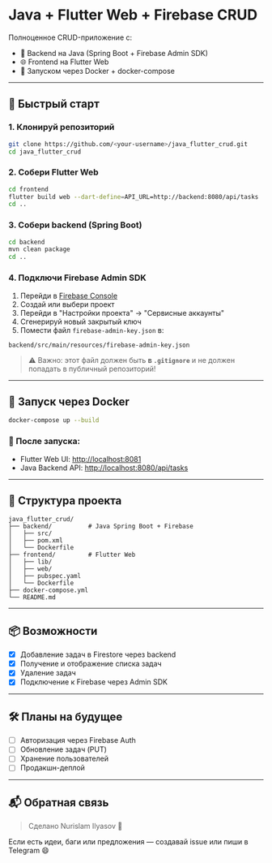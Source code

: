 # Java + Flutter Web + Firebase CRUD

Полноценное CRUD-приложение с:
- 🧠 Backend на Java (Spring Boot + Firebase Admin SDK)
- 🌐 Frontend на Flutter Web
- 🐳 Запуском через Docker + docker-compose

---

## 🚀 Быстрый старт

### 1. Клонируй репозиторий
```bash
git clone https://github.com/<your-username>/java_flutter_crud.git
cd java_flutter_crud
```

### 2. Собери Flutter Web
```bash
cd frontend
flutter build web --dart-define=API_URL=http://backend:8080/api/tasks
cd ..
```

### 3. Собери backend (Spring Boot)
```bash
cd backend
mvn clean package
cd ..
```

### 4. Подключи Firebase Admin SDK
1. Перейди в [Firebase Console](https://console.firebase.google.com)
2. Создай или выбери проект
3. Перейди в "Настройки проекта" → "Сервисные аккаунты"
4. Сгенерируй новый закрытый ключ
5. Помести файл `firebase-admin-key.json` в:
```
backend/src/main/resources/firebase-admin-key.json
```

> ⚠️ Важно: этот файл должен быть **в `.gitignore`** и не должен попадать в публичный репозиторий!

---

## 🐳 Запуск через Docker

```bash
docker-compose up --build
```

### 📂 После запуска:
- Flutter Web UI: [http://localhost:8081](http://localhost:8081)
- Java Backend API: [http://localhost:8080/api/tasks](http://localhost:8080/api/tasks)

---

## 📁 Структура проекта

```
java_flutter_crud/
├── backend/          # Java Spring Boot + Firebase
│   ├── src/
│   ├── pom.xml
│   └── Dockerfile
├── frontend/         # Flutter Web
│   ├── lib/
│   ├── web/
│   ├── pubspec.yaml
│   └── Dockerfile
├── docker-compose.yml
└── README.md
```

---

## 📦 Возможности

- [x] Добавление задач в Firestore через backend
- [x] Получение и отображение списка задач
- [x] Удаление задач
- [x] Подключение к Firebase через Admin SDK

---

## 🛠 Планы на будущее
- [ ] Авторизация через Firebase Auth
- [ ] Обновление задач (PUT)
- [ ] Хранение пользователей
- [ ] Продакшн-деплой

---

## 📬 Обратная связь

> Сделано Nurislam Ilyasov 🙌

Если есть идеи, баги или предложения — создавай issue или пиши в Telegram 😄

